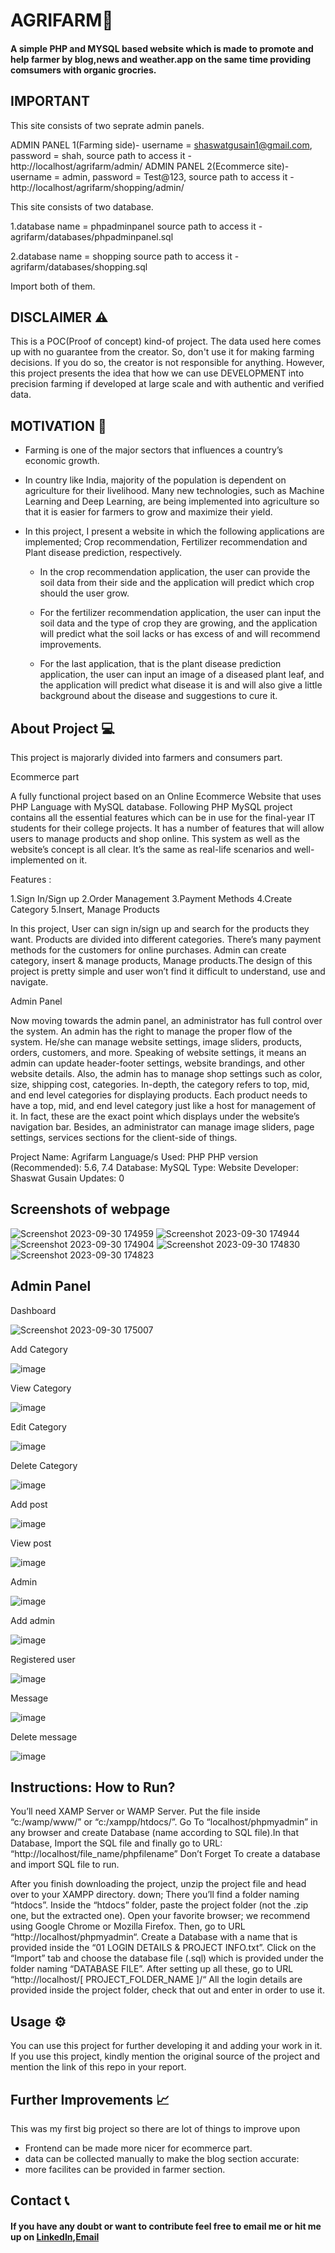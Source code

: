 # AGRIFARM🌿
#### A simple PHP and MYSQL based website which is made to promote and help farmer by blog,news and weather.app on the same time providing comsumers with organic grocries.

## IMPORTANT
This site consists of two seprate admin panels.

ADMIN PANEL 1(Farming side)- username = shaswatgusain1@gmail.com,
                             password = shah,
                        source path to access it - http://localhost/agrifarm/admin/
ADMIN PANEL 2(Ecommerce site)- username = admin,
                             password = Test@123,
                        source path to access it - http://localhost/agrifarm/shopping/admin/
                        
This site consists of two database.

1.database name = phpadminpanel
source path to access it - agrifarm/databases/phpadminpanel.sql

2.database name = shopping
source path to access it - agrifarm/databases/shopping.sql

Import both of them.




## DISCLAIMER ⚠️
This is a POC(Proof of concept) kind-of project. The data used here comes up with no guarantee from the creator. So, don't use it for making farming decisions. If you do so, the creator is not responsible for anything. However, this project presents the idea that how we can use DEVELOPMENT into precision farming if developed at large scale and with authentic and verified data.

## MOTIVATION 💪
- Farming is one of the major sectors that influences a country’s economic growth. 

- In country like India, majority of the population is dependent on agriculture for their livelihood. Many new technologies, such as Machine Learning and Deep Learning, are being implemented into agriculture so that it is easier for farmers to grow and maximize their yield. 

- In this project, I present a website in which the following applications are implemented; Crop recommendation, Fertilizer recommendation and Plant disease prediction, respectively. 

    - In the crop recommendation application, the user can provide the soil data from their side and the application will predict which crop should the user grow. 
    
    - For the fertilizer recommendation application, the user can input the soil data and the type of crop they are growing, and the application will predict what the soil lacks or has excess of and will recommend improvements. 
    
    - For the last application, that is the plant disease prediction application, the user can input an image of a diseased plant leaf, and the application will predict what disease it is and will also give a little background about the disease and suggestions to cure it.





## About Project 💻
This project is majorarly divided into farmers and consumers part.

Ecommerce part

A fully functional project based on an Online Ecommerce Website that uses PHP Language with MySQL database. Following PHP MySQL project contains all the essential features which can be in use for the final-year IT students for their college projects. It has a number of features that will allow users to manage products and shop online. This system as well as the website’s concept is all clear. It’s the same as real-life scenarios and well-implemented on it. 

Features :

1.Sign In/Sign up
2.Order Management
3.Payment Methods
4.Create Category
5.Insert, Manage Products

In this project, User can sign in/sign up and search for the products they want. Products are divided into different categories. There’s many payment methods for the customers for online purchases. Admin can create category, insert & manage products, Manage products.The design of this project is pretty simple and user won’t find it difficult to understand, use and navigate.

Admin Panel

Now moving towards the admin panel, an administrator has full control over the system. An admin has the right to manage the proper flow of the system. He/she can manage website settings, image sliders, products, orders, customers, and more. Speaking of website settings, it means an admin can update header-footer settings, website brandings, and other website details. Also, the admin has to manage shop settings such as color, size, shipping cost, categories. In-depth, the category refers to top, mid, and end level categories for displaying products. Each product needs to have a top, mid, and end level category just like a host for management of it. In fact, these are the exact point which displays under the website’s navigation bar. Besides, an administrator can manage image sliders, page settings, services sections for the client-side of things.

Project Name:	Agrifarm
Language/s Used:	PHP
PHP version (Recommended):	5.6, 7.4
Database:	MySQL
Type:	Website
Developer:	Shaswat Gusain
Updates:	0

## Screenshots of webpage
![Screenshot 2023-09-30 174959](https://github.com/Boahan/agrifarmm/assets/111555189/ec1cfd54-e9e7-4327-ab19-7a9d5bc549a5)
![Screenshot 2023-09-30 174944](https://github.com/Boahan/agrifarmm/assets/111555189/dff609de-96db-47c9-9c60-998bf5099721)
![Screenshot 2023-09-30 174904](https://github.com/Boahan/agrifarmm/assets/111555189/6cb74f23-6f9c-42ad-99fe-2aba809b8685)
![Screenshot 2023-09-30 174830](https://github.com/Boahan/agrifarmm/assets/111555189/24811db6-bbf5-4719-803b-2c00a0507f85)
![Screenshot 2023-09-30 174823](https://github.com/Boahan/agrifarmm/assets/111555189/cb9d4e83-681c-40b4-b65b-b010bbab5e52)

## Admin Panel

Dashboard

![Screenshot 2023-09-30 175007](https://github.com/Boahan/agrifarmm/assets/111555189/02c473ce-cd40-4340-83b6-a781a86f224d)

Add Category

![image](https://github.com/user-attachments/assets/f172ec29-937a-4ff2-9fd0-d9bb9188b492)

View Category

![image](https://github.com/user-attachments/assets/c8380ee7-b980-46f3-bc1d-169ad0cf23d8)

Edit Category

![image](https://github.com/user-attachments/assets/e0778f9b-f230-4a4f-8048-af37d6f7bf10)

Delete Category

![image](https://github.com/user-attachments/assets/8cbd1676-f6b5-4640-a36d-3b455c9059f2)

Add post

![image](https://github.com/user-attachments/assets/cd56c7e0-e93c-42d4-911d-841cfee0bc12)

View post

![image](https://github.com/user-attachments/assets/090b52ca-2bba-4b23-8c2b-c37bcefa3f12)

Admin 

![image](https://github.com/user-attachments/assets/a506fef2-73fa-4024-a45e-1a3cb6335354)

Add admin

![image](https://github.com/user-attachments/assets/c03d0df7-f340-425d-a5ec-73235b7d717f)

Registered user

![image](https://github.com/user-attachments/assets/36c5a6d2-71c1-4dbb-a29c-00f71182cfd5)

Message

![image](https://github.com/user-attachments/assets/68d42cd5-49d7-4f1c-a683-77aab473c12e)

Delete message

![image](https://github.com/user-attachments/assets/62266447-8098-49aa-948d-856f3e5bc141)




## Instructions: How to Run?

You’ll need XAMP Server or WAMP Server. Put the file inside “c:/wamp/www/” or “c:/xampp/htdocs/”. Go To “localhost/phpmyadmin” in any browser and create Database (name according to SQL file).In that Database, Import the SQL file and finally go to URL: “http://localhost/file_name/phpfilename”
Don’t Forget To create a database and import SQL file to run.

After you finish downloading the project,
unzip the project file and head over to your XAMPP directory.
down;
There you’ll find a folder naming “htdocs”.
Inside the “htdocs” folder, paste the project folder (not the .zip one, but the extracted one).
Open your favorite browser; we recommend using Google Chrome or Mozilla Firefox.
Then, go to URL “http://localhost/phpmyadmin“.
Create a Database with a name that is provided inside the “01 LOGIN DETAILS & PROJECT INFO.txt”.
Click on the “Import” tab and choose the database file (.sql) which is provided under the folder naming “DATABASE FILE”.
After setting up all these, go to URL “http://localhost/[ PROJECT_FOLDER_NAME ]/“
All the login details are provided inside the project folder, check that out and enter in order to use it.



## Usage ⚙️
You can use this project for further developing it and adding your work in it. If you use this project, kindly mention the original source of the project and mention the link of this repo in your report.

## Further Improvements 📈
This was my first big project so there are lot of things to improve upon


- Frontend can be made more nicer for ecommerce part.	
- data can be collected manually to make the blog section accurate:	
- more facilites can be provided in farmer section.


## Contact 📞

#### If you have any doubt or want to contribute feel free to email me or hit me up on [LinkedIn](https://www.linkedin.com/in/shaswat-gusain-2924a324a),[Email](shaswatgusain1@gmail.com)

